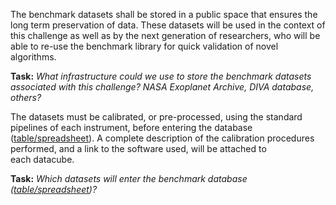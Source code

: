 The benchmark datasets shall be stored in a public space that ensures the long term preservation of data. These datasets will be used in the context of this challenge as well as by the next generation of researchers, who will be able to re-use the benchmark library for quick validation of novel algorithms.

**Task:** *What infrastructure could we use to store the benchmark datasets associated with this challenge? NASA Exoplanet Archive, DIVA database, others?*

The datasets must be calibrated, or pre-processed, using the standard pipelines of each instrument, before entering the database ([table/spreadsheet](pages/datasets_table)). A complete description of the calibration procedures performed, and a link to the software used, will be attached to each datacube.
 
**Task:** *Which datasets will enter the benchmark database ([table/spreadsheet](pages/datasets_table))?* 

